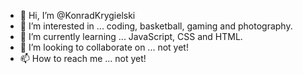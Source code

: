 - 👋 Hi, I’m @KonradKrygielski
- 👀 I’m interested in ... coding, basketball, gaming and photography.
- 🌱 I’m currently learning ... JavaScript, CSS and HTML.
- 💞️ I’m looking to collaborate on ... not yet!
- 📫 How to reach me ... not yet!

<!---
KonradKrygielski/KonradKrygielski is a ✨ special ✨ repository because its `README.md` (this file) appears on your GitHub profile.
You can click the Preview link to take a look at your changes.
--->
